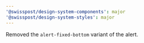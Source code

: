 ```yaml
---
'@swisspost/design-system-components': major
'@swisspost/design-system-styles': major
---
```


Removed the `alert-fixed-bottom` variant of the alert.
